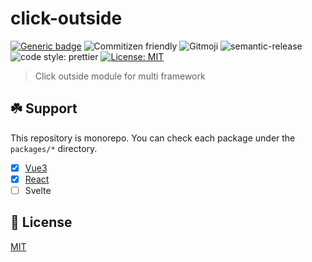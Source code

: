 # click-outside

[![Generic badge](https://img.shields.io/badge/git-monorepo-blue.svg)](https://shields.io/)
![Commitizen friendly](https://img.shields.io/badge/commitizen-friendly-brightgreen.svg)
![Gitmoji](https://img.shields.io/badge/gitmoji-%20😜%20😍-FFDD67.svg?style=flat)
![semantic-release](https://img.shields.io/badge/%20%20%F0%9F%93%A6%F0%9F%9A%80-semantic--release-e10079.svg)
![code style: prettier](https://img.shields.io/badge/code_style-prettier-ff69b4.svg)
[![License: MIT](https://img.shields.io/badge/License-MIT-yellow.svg)](https://opensource.org/licenses/MIT)

> Click outside module for multi framework

## :shamrock: Support

This repository is monorepo. You can check each package under the `packages/*` directory.

- [x] [Vue3](packages/vue)
- [x] [React](packages/react)
- [ ] Svelte

## :page_facing_up: License

[MIT](./LICENSE)
